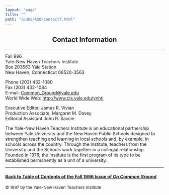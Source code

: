 ```yaml
---
layout: "page"
title: ""
path: "/pubs/A20/contact7.html"
---
```

<main>
<center><h2>Contact Information
</h2></center>
<hr/>
Fall 996<br/>
Yale-New Haven Teachers Institute
<br/>Box 203563 Yale Station
<br/>New Haven, Connecticut 06520-3563
<p>
Phone (203) 432-1080
<br/>Fax (203) 432-1084
<br/>E-mail: <a href="mailto:Common_Ground@yale.edu">Common_Ground@yale.edu</a>
<br/>World Wide Web: <a href="./../../">http://www.cis.yale.edu/ynhti</a>
</p><p>
Executive Editor, James R. Vivian
<br/>Production Associate, Margaret M. Davey
<br/>Editorial Assistant John R. Savoie
</p><p>
The Yale-New Haven Teachers Institute is an educational partnership
between Yale University and the New Haven Public Schools designed to
strengthen teaching and learning in local schools and, by example, in
schools across the country.  Through the Institute, teachers from the
University and the Schools work together in a collegial relationship.
Founded in 1978, the Institute is the first program of its type to be
established permanently as a unit of a university.
</p><hr/>
<h4><a href=".\">Back to
Table of Contents of the Fall 1996 Issue of <i>On Common
Ground</i></a>
</h4>
<font size="-1">© 1997 by the Yale-New Haven Teachers Institute
</font></main>